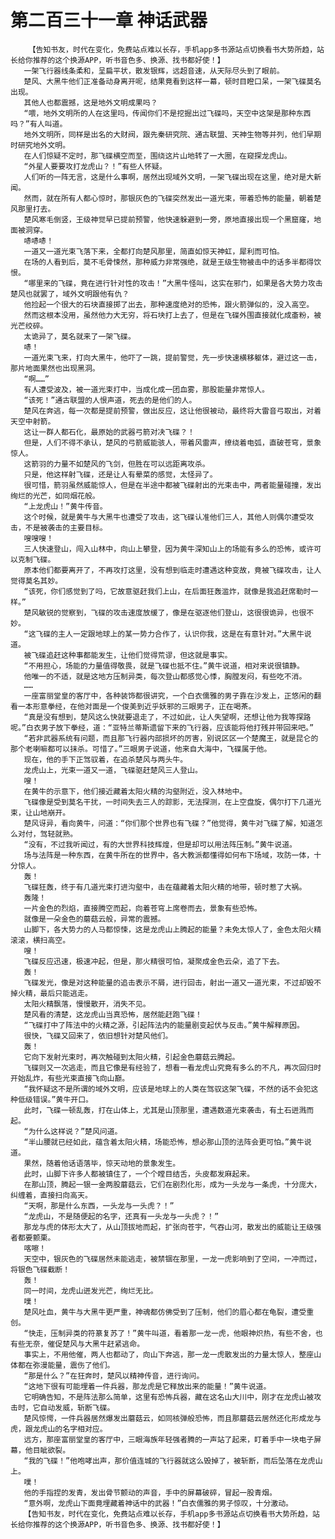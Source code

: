 # 第二百三十一章 神话武器
        【告知书友，时代在变化，免费站点难以长存，手机app多书源站点切换看书大势所趋，站长给你推荐的这个换源APP，听书音色多、换源、找书都好使！】
       一架飞行器线条柔和，呈扁平状，散发银辉，远超音速，从天际尽头到了眼前。
       楚风、大黑牛他们正准备动身离开呢，结果竟看到这样一幕，顿时目瞪口呆，一架飞碟莫名出现。
       其他人也都震撼，这是地外文明成果吗？
       “喂，地外文明所的人在这里吗，传闻你们不是挖掘出过飞碟吗，天空中这架是那种东西吗？”有人叫道。
       地外文明所，同样是出名的大财阀，跟先秦研究院、通古联盟、天神生物等并列，他们早期时研究地外文明。
       在人们惊疑不定时，那飞碟横空而至，围绕这片山地转了一大圈，在窥探龙虎山。
       “外星人要要攻打龙虎山？！”有些人怀疑。
       人们听的一阵无言，这是什么事啊，居然出现域外文明，一架飞碟出现在这里，绝对是大新闻。
       然而，就在所有人都心惊时，那银灰色的飞碟突然发出一道光束，带着恐怖的能量，朝着楚风那里打去。
       楚风寒毛倒竖，王级神觉早已提前预警，他快速躲避到一旁，原地直接出现一个黑窟窿，地面被洞穿。
       哧哧哧！
       一道又一道光束飞落下来，全都打向楚风那里，简直如惊天神虹，犀利而可怕。
       在场的人看到后，莫不毛骨悚然，那种威力非常强绝，就是王级生物被击中的话多半都得饮恨。
       “哪里来的飞碟，竟在进行针对性的攻击！”大黑牛怪叫，这实在邪门，如果是各大势力攻击楚风也就罢了，域外文明跟他有仇？
       他捡起一个很大的石块直接掷了出去，那种速度绝对的恐怖，跟火箭弹似的，没入高空。
       然而这根本没用，虽然他力大无穷，将石块打上去了，但是在飞碟外围直接就化成齑粉，被光芒绞碎。
       太诡异了，莫名就来了一架飞碟。
       哧！
       一道光束飞来，打向大黑牛，他吓了一跳，提前警觉，先一步快速横移躯体，避过这一击，那片地面果然也出现黑洞。
       “啊……”
       有人遭受波及，被一道光束打中，当成化成一团血雾，那股能量非常惊人。
       “该死！”通古联盟的人恨声道，死去的是他们的人。
       楚风在奔逃，每一次都是提前预警，做出反应，这让他很被动，最终将大雷音弓取出，对着天空中射箭。
       这让一群人都石化，最原始的武器弓箭对决飞碟？！
       但是，人们不得不承认，楚风的弓箭威能骇人，带着风雷声，缭绕着电弧，直破苍穹，景象惊人。
       这箭羽的力量不如楚风的飞剑，但胜在可以远距离攻杀。
       只是，他这样射飞碟，还是让人有晕菜的感觉，太怪异了。
       很可惜，箭羽虽然威能惊人，但是在半途中都被飞碟射出的光束击中，两者能量碰撞，发出绚烂的光芒，如同烟花般。
       “上龙虎山！”黄牛传音。
       这个时候，就是黄牛与大黑牛也遭受了攻击，这飞碟认准他们三人，其他人则偶尔遭受攻击，不是被袭击的主要目标。
       嗖嗖嗖！
       三人快速登山，闯入山林中，向山上攀登，因为黄牛深知山上的场能有多么的恐怖，或许可以克制飞碟。
       原本他们都要离开了，不再攻打这里，没有想到临走时遭遇这种变故，竟被飞碟攻击，让人觉得莫名其妙。
       “该死，你们感觉到了吗，它故意驱赶我们上山，在后面狂轰滥炸，就像是我追赶席勒时一样。”
       楚风敏锐的觉察到，飞碟的攻击速度放缓了，像是在驱逐他们登山，这很很诡异，也很不妙。
       “这飞碟的主人一定跟地球上的某一势力合作了，认识你我，这是在有意针对。”大黑牛说道。
       被飞碟追赶这种事都能发生，让他们觉得荒谬，但这就是事实。
       “不用担心，场能的力量值得敬畏，就是飞碟也抵不住。”黄牛说道，相对来说很镇静。
       他唯一的不适，就是这地方压制异类，每次登山都感觉心悸，胸膛发闷，有些吃不消。
       ……
       一座富丽堂皇的客厅中，各种装饰都很讲究，一个白衣儒雅的男子靠在沙发上，正悠闲的翻看一本形意拳经，在他对面是一个俊美到近乎妖邪的三眼男子，正在喝茶。
       “真是没有想到，楚风这么快就要退走了，不过如此，让人失望啊，还想让他为我等探路呢。”白衣男子放下拳经，道：“亚特兰蒂斯遗留下来的飞行器，应该能将他打残并带回来吧。”
       “若非武器系统有问题，而且那飞行器内部损坏的厉害，别说区区一个楚魔王，就是昆仑的那个老喇嘛都可以抹杀。可惜了。”三眼男子说道，他来自大海中，飞碟属于他。
       现在，他的手下正驾驭着，在追杀楚风与两头牛。
       龙虎山上，光束一道又一道，飞碟驱赶楚风三人登山。
       嗖！
       在黄牛的示意下，他们接近藏着太阳火精的沟壑附近，没入林地中。
       飞碟像是受到莫名干扰，一时间失去三人的踪影，无法探测，在上空盘旋，偶尔打下几道光束，让山地崩开。
       楚风讶异，看向黄牛，问道：“你们那个世界也有飞碟？”他觉得，黄牛对飞碟了解，知道怎么对付，驾轻就熟。
       “没有，不过我听闻过，有的大世界科技辉煌，但是却可以用法阵压制。”黄牛说道。
       场与法阵是一种东西，在黄牛所在的世界中，各大教派都懂得如何布下场域，攻防一体，十分惊人。
       轰！
       飞碟狂轰，终于有几道光束打进沟壑中，击在蕴藏着太阳火精的地带，顿时惹了大祸。
       轰隆！
       一片金色的烈焰，直接腾空而起，向着苍穹上席卷而去，景象有些恐怖。
       就像是一朵金色的蘑菇云般，异常的震撼。
       山脚下，各大势力的人马都惊悚，这是龙虎山上腾起的能量？未免太惊人了，金色太阳火精滚滚，横扫高空。
       嗖！
       飞碟反应迅速，极速冲起，但是，那火精很可怕，凝聚成金色云朵，追了下去。
       轰！
       飞碟发光，像是对这种能量的追击表示不屑，进行回击，射出一道又一道光束，不过却毁不掉火精，最后只能逃走。
       太阳火精飘落，慢慢散开，消失不见。
       楚风看的清楚，这龙虎山当真恐怖，居然能赶跑飞碟！
       “飞碟打中了阵法中的火精之源，引起阵法内的能量剧变起伏与反击。”黄牛解释原因。
       很快，飞碟又回来了，依旧想针对楚风他们。
       轰！
       它向下发射光束时，再次触碰到太阳火精，引起金色蘑菇云腾起。
       飞碟则又一次逃走，而且它像是有经验了，想看一看龙虎山究竟有多么的不凡，再次回归时开始乱炸，有些光束直接飞向山巅。
       “我怀疑这不是所谓的域外文明，应该是地球上的人类在驾驭这架飞碟，不然的话不会犯这种低级错误。”黄牛开口。
       此时，飞碟一顿乱轰，打在山体上，尤其是山顶那里，遭遇数道光束袭击，有土石迸溅而起。
       “为什么这样说？”楚风问道。
       “半山腰就已经如此，蕴含着太阳火精，场能恐怖，想必那山顶的法阵会更可怕。”黄牛说道。
       果然，随着他话语落毕，惊天动地的景象发生。
       此时，山脚下许多人都被镇住了，一个个瞠目结舌，头皮都发麻起来。
       在那山顶，腾起一银一金两股蘑菇云，它们在剧烈化形，成为一头龙与一条虎，十分庞大，纠缠着，直接扫向高天。
       “天啊，那是什么东西，一头龙与一头虎？！”
       “龙虎山，不是随便起的名字，还真有一头龙与一头虎？！”
       那龙与虎的体形太大了，从山顶拔地而起，扩张向苍宇，气吞山河，散发出的威能让王级强者都要颤栗。
       喀嚓！
       天空中，银灰色的飞碟居然未能逃走，被禁锢在那里，一龙一虎影响到了空间，一冲而过，将银色飞碟截断！
       轰！
       同一时间，龙虎山迸发光芒，绚烂无比。
       噗！
       楚风吐血，黄牛与大黑牛更严重，神魂都仿佛受到了压制，他们的眉心都在龟裂，遭受重创。
       “快走，压制异类的符篆复苏了！”黄牛叫道，看着那一龙一虎，他眼神炽热，有些不舍，也有些无奈，催促楚风与大黑牛赶紧逃命。
       事实上，不用他催，两人也都动了，向山下奔逃，那一龙一虎散发出的力量太惊人，整座山体都在弥漫能量，震伤了他们。
       “那是什么？”在狂奔时，楚风以精神传音，进行询问。
       “这地下很有可能埋着一件兵器，那龙虎是它释放出来的能量！”黄牛说道。
       它明确告知，不是阵法那么简单，这里有恐怖兵器，藏在这名山大川中，刚才在龙虎山被攻击时，它自动发威，斩断飞碟。
       楚风惊愕，一件兵器居然爆发出蘑菇云，如同核弹般恐怖，而且那蘑菇云居然还化形成龙与虎，跟龙虎山的名字相对应。
       远方，那座富丽堂皇的客厅中，三眼海族年轻强者腾的一声站了起来，盯着手中一块电子屏幕，他目眦欲裂。
       “我的飞碟！”他咆哮出声，那价值连城的飞行器就这么毁掉了，被斩断，而后坠落在龙虎山上。
       噗！
       他的手指捏的发青，发出骨节颤动的声音，手中的屏幕破碎，冒起一股青烟。
       “意外啊，龙虎山下面竟埋藏着神话中的武器！”白衣儒雅的男子惊叹，十分激动。
       【告知书友，时代在变化，免费站点难以长存，手机app多书源站点切换看书大势所趋，站长给你推荐的这个换源APP，听书音色多、换源、找书都好使！】